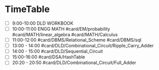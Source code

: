# TimeTable 
- [ ] 9:00-10:00 DLD WORKBOOK
- [ ] 10:00-11:00 ENGG MATH #card/EM/probability #card/MATH/linear_algebra #card/MATH/Calculus 
- [ ] 11:00-12:00 #card/DBMS/Relational_Scheme #card/DBMS/sql 
- [ ] 13:00 - 14:00 #card/DLD/Combinational_Circuit/Ripple_Carry_Adder 
- [ ] 14:00 - 15:00 #card/DLD/Sequential_Circuit 
- [ ] 15:00-16:00 #card/DSA/HashTable 
- [ ] 20:20 - 20:50 #card/DLD/Combinational_Circuit/Full_Adder 